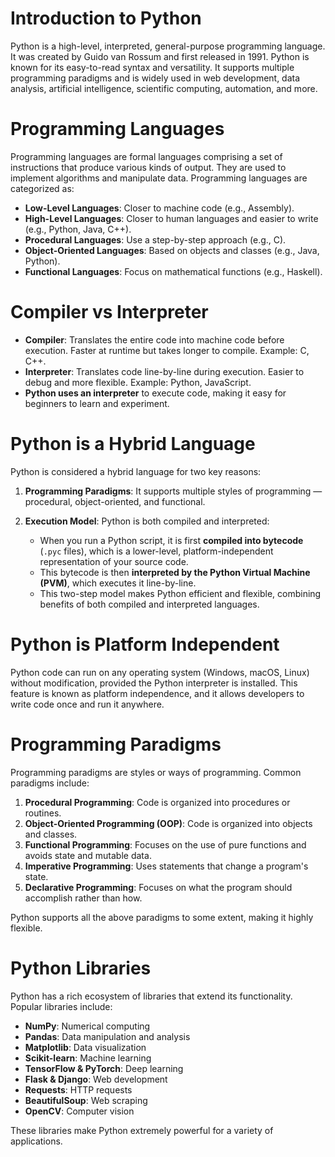 # Introduction to Python
Python is a high-level, interpreted, general-purpose programming language. It was created by Guido van Rossum and first released in 1991. Python is known for its easy-to-read syntax and versatility. It supports multiple programming paradigms and is widely used in web development, data analysis, artificial intelligence, scientific computing, automation, and more.

# Programming Languages
Programming languages are formal languages comprising a set of instructions that produce various kinds of output. They are used to implement algorithms and manipulate data. Programming languages are categorized as:

- **Low-Level Languages**: Closer to machine code (e.g., Assembly).
- **High-Level Languages**: Closer to human languages and easier to write (e.g., Python, Java, C++).
- **Procedural Languages**: Use a step-by-step approach (e.g., C).
- **Object-Oriented Languages**: Based on objects and classes (e.g., Java, Python).
- **Functional Languages**: Focus on mathematical functions (e.g., Haskell).

# Compiler vs Interpreter
- **Compiler**: Translates the entire code into machine code before execution. Faster at runtime but takes longer to compile. Example: C, C++.
- **Interpreter**: Translates code line-by-line during execution. Easier to debug and more flexible. Example: Python, JavaScript.
- **Python uses an interpreter** to execute code, making it easy for beginners to learn and experiment.

# Python is a Hybrid Language
Python is considered a hybrid language for two key reasons:

1. **Programming Paradigms**: It supports multiple styles of programming — procedural, object-oriented, and functional.

2. **Execution Model**: Python is both compiled and interpreted:
   - When you run a Python script, it is first **compiled into bytecode** (`.pyc` files), which is a lower-level, platform-independent representation of your source code.
   - This bytecode is then **interpreted by the Python Virtual Machine (PVM)**, which executes it line-by-line.
   - This two-step model makes Python efficient and flexible, combining benefits of both compiled and interpreted languages.

# Python is Platform Independent
Python code can run on any operating system (Windows, macOS, Linux) without modification, provided the Python interpreter is installed. This feature is known as platform independence, and it allows developers to write code once and run it anywhere.

# Programming Paradigms
Programming paradigms are styles or ways of programming. Common paradigms include:

1. **Procedural Programming**: Code is organized into procedures or routines.
2. **Object-Oriented Programming (OOP)**: Code is organized into objects and classes.
3. **Functional Programming**: Focuses on the use of pure functions and avoids state and mutable data.
4. **Imperative Programming**: Uses statements that change a program's state.
5. **Declarative Programming**: Focuses on what the program should accomplish rather than how.

Python supports all the above paradigms to some extent, making it highly flexible.

# Python Libraries
Python has a rich ecosystem of libraries that extend its functionality. Popular libraries include:

- **NumPy**: Numerical computing
- **Pandas**: Data manipulation and analysis
- **Matplotlib**: Data visualization
- **Scikit-learn**: Machine learning
- **TensorFlow & PyTorch**: Deep learning
- **Flask & Django**: Web development
- **Requests**: HTTP requests
- **BeautifulSoup**: Web scraping
- **OpenCV**: Computer vision

These libraries make Python extremely powerful for a variety of applications.
